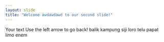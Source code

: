```yaml
---
layout: slide
title: "Welcome awdawdawd to our second slide!"
---
```

Your text
Use the left arrow to go back! balik kampung siji loro telu papat limo enem